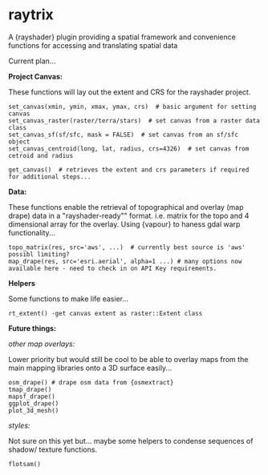 # raytrix
A {rayshader} plugin providing a spatial framework and convenience functions for 
accessing and translating spatial data

Current plan...

**Project Canvas:**

These functions will lay out the extent and CRS for the rayshader project.

```
set_canvas(xmin, ymin, xmax, ymax, crs)  # basic argument for setting canvas
set_canvas_raster(raster/terra/stars)  # set canvas from a raster data class
set_canvas_sf(sf/sfc, mask = FALSE)  # set canvas from an sf/sfc object
set_canvas_centroid(long, lat, radius, crs=4326)  # set canvas from cetroid and radius

get_canvas()  # retrieves the extent and crs parameters if required for additional steps...
```

**Data:**

These functions enable the retrieval of topographical and overlay (map drape)
data in a "rayshader-ready"" format. i.e. matrix for the topo and 4 dimensional 
array for the overlay. Using {vapour} to haness gdal warp functionality...

```
topo_matrix(res, src='aws', ...)  # currently best source is 'aws' possibl limiting?
map_drape(res, src='esri.aerial', alpha=1 ...) # many options now available here - need to check in on API Key requirements.
```

**Helpers**

Some functions to make life easier...

```
rt_extent() -get canvas extent as raster::Extent class

```


**Future things:**

*other map overlays:*

Lower priority but would still be cool to be able to overlay maps from the main
mapping libraries onto a 3D surface easily...

```
osm_drape() # drape osm data from {osmextract}
tmap_drape()
mapsf_drape()
ggplot_drape()
plot_3d_mesh()
```

*styles:*

Not sure on this yet but... maybe some helpers to condense sequences of shadow/
texture functions.

```
flotsam()
```

